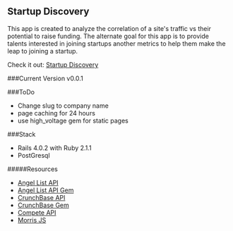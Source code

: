 ## Startup Discovery
This app is created to analyze the correlation of a site's traffic vs their potential to raise funding. The alternate goal for this app is to provide talents interested in joining startups another metrics to help them make the leap to joining a startup.

Check it out: [Startup Discovery](http://startup-discovery.herokuapp.com/)

###Current Version
v0.0.1


###ToDo
* Change slug to company name
* page caching for 24 hours
* use high_voltage gem for static pages

###Stack
* Rails 4.0.2 with Ruby 2.1.1
* PostGresql

#####Resources
* [Angel List API](https://angel.co/api)
* [Angel List API Gem](https://github.com/paulsingh/angellist-api)
* [CrunchBase API](http://developer.crunchbase.com/)
* [CrunchBase Gem](https://github.com/tylercunnion/crunchbase)
* [Compete API](https://developer.compete.com)
* [Morris JS](http://morrisjs.github.io/morris.js/lines.html)

